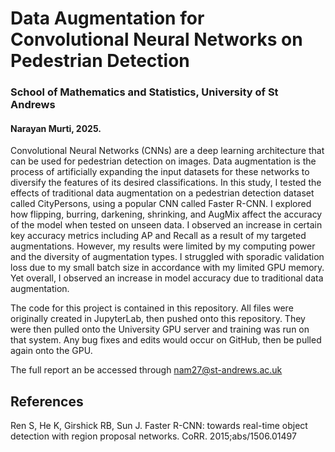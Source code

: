 # Data Augmentation for Convolutional Neural Networks on Pedestrian Detection

### School of Mathematics and Statistics, University of St Andrews

#### Narayan Murti, 2025.

Convolutional Neural Networks (CNNs) are a deep learning architecture that can be used for pedestrian detection on images. Data augmentation is the process of artificially expanding the input datasets for these networks to diversify the features of its desired classifications. In this study, I tested the effects of traditional data augmentation on a pedestrian detection dataset called CityPersons, using a popular CNN called Faster R-CNN. I explored how flipping, burring, darkening, shrinking, and AugMix affect the accuracy of the model when tested on unseen data. I observed an increase in certain key accuracy metrics including AP and Recall as a result of my targeted augmentations. However, my results were limited by my computing power and the diversity of augmentation types. I struggled with sporadic validation loss due to my small batch size in accordance with my limited GPU memory. Yet overall, I observed an increase in model accuracy due to traditional data augmentation.

The code for this project is contained in this repository. All files were originally created in JupyterLab, then pushed onto this repository. They were then pulled onto the University GPU server and training was run on that system. Any bug fixes and edits would occur on GitHub, then be pulled again onto the GPU.

The full report an be accessed through nam27@st-andrews.ac.uk

## References
Ren S, He K, Girshick RB, Sun J. Faster R-CNN: towards real-time object detection with region proposal networks. CoRR. 2015;abs/1506.01497

